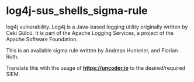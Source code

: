# log4j-sus_shells_sigma-rule
log4j vulnerability. Log4j is a Java-based logging utility originally written by Ceki Gülcü. It is part of the Apache Logging Services, a project of the Apache Software Foundation.



This is an available sigma rule written by Andreas Hunkeler, and Florian Roth.

Translate this with the usage of **https://uncoder.io** to the desired/required SIEM.
